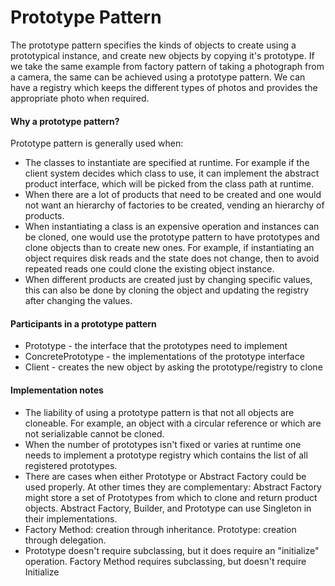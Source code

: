 # Prototype Pattern

The prototype pattern specifies the kinds of objects to create using a prototypical instance,
and create new objects by copying it's prototype.
If we take the same example from factory pattern of taking a photograph from a camera, the
same can be achieved using a prototype pattern. We can have a registry which keeps the different
types of photos and provides the appropriate photo when required.

#### Why a prototype pattern?
Prototype pattern is generally used when:
* The classes to instantiate are specified at runtime. For example if the client system decides 
which class to use, it can implement the abstract product interface, which will be picked from the 
class path at runtime.
* When there are a lot of products that need to be created and one would not want an hierarchy of factories
to be created, vending an hierarchy of products. 
* When instantiating a class is an expensive operation and instances can be cloned, one would use the 
prototype pattern to have prototypes and clone objects than to create new ones. For example, if instantiating
an object requires disk reads and the state does not change, then to avoid repeated reads one could clone the
existing object instance.
* When different products are created just by changing specific values, this can also be done by cloning the
object and updating the registry after changing the values.

#### Participants in a prototype pattern
* Prototype - the interface that the prototypes need to implement
* ConcretePrototype - the implementations of the prototype interface
* Client - creates the new object by asking the prototype/registry to clone

#### Implementation notes
* The liability of using a prototype pattern is that not all objects are cloneable. For example, an object 
with a circular reference or which are not serializable cannot be cloned.
* When the number of prototypes isn't fixed or varies at runtime one needs to implement a prototype registry
which contains the list of all registered prototypes.
* There are cases when either Prototype or Abstract Factory could be used properly. At other times they are 
complementary: Abstract Factory might store a set of Prototypes from which to clone and return product objects.
Abstract Factory, Builder, and Prototype can use Singleton in their implementations.
* Factory Method: creation through inheritance. Prototype: creation through delegation.
* Prototype doesn't require subclassing, but it does require an "initialize" operation. Factory Method 
requires subclassing, but doesn't require Initialize
